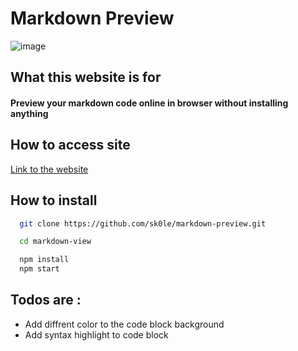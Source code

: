 # Markdown Preview

![image](https://i.ibb.co/B3hLyGq/Screenshot-21.png)

## What this website is for

#### Preview your markdown code online in browser without installing anything

## How to access site

[Link to the website](https://agile-headland-96860.herokuapp.com/)

## How to install

```bash
  git clone https://github.com/sk0le/markdown-preview.git

  cd markdown-view

  npm install
  npm start
```

## Todos are :

- Add diffrent color to the code block background
- Add syntax highlight to code block
